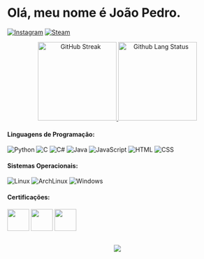 # Olá, meu nome é João Pedro.
[![Instagram](	https://img.shields.io/badge/Instagram-151515?style=for-the-badge&logo=instagram&logoColor=white)](https://instagram.com/jpsesh)
[![Steam](	https://img.shields.io/badge/Steam-151515?style=for-the-badge&logo=steam&logoColor=white)](https://steamcommunity.com/id/hagsir/)

<div align="center">
    <a href="https://git.io/streak-stats">
        <img height="180px" src="http://github-readme-streak-stats.herokuapp.com?user=joaoprbrasil&theme=dark&hide_border=false&border_radius=8&date_format=j%2Fn%5B%2FY%5D&background=000000&border=ffffff&stroke=3C3C3C&ring=FFFFFF&fire=EBEBEB&currStreakNum=EBEBEB&sideNums=EBEBEB&currStreakLabel=EBEBEB" alt="GitHub Streak" />
    </a>
    <a href="https://github.com/anuraghazra/github-readme-stats">
        <img height="180px" src="https://github-readme-stats.vercel.app/api/top-langs/?username=joaoprbrasil&layout=compact&theme=vision-friendly-dark&title_color=FFFFFF" alt="Github Lang Status"/>
    </a>
</div>

#### Linguagens de Programação:
![Python](https://img.shields.io/badge/Python-1f1f1f?style=for-the-badge&logo=python&logoColor=blue) 
![C](https://img.shields.io/badge/C-0b5e9f?style=for-the-badge&logo=C&logoColor=white)
![C#](https://img.shields.io/badge/C%23-6c287e?style=for-the-badge&logo=csharp&logoColor=white)
![Java](https://img.shields.io/badge/Java-ad181e?style=for-the-badge&logo=Java&logoColor=white)
![JavaScript](https://img.shields.io/badge/JavaScript-323330?style=for-the-badge&logo=javascript&logoColor=F7DF1E) 
![HTML](https://img.shields.io/badge/HTML5-E34F26?style=for-the-badge&logo=html5&logoColor=white) 
![CSS](https://img.shields.io/badge/CSS3-1572B6?style=for-the-badge&logo=css3&logoColor=white) 


#### Sistemas Operacionais:
![Linux](https://img.shields.io/badge/Linux-000000?style=for-the-badge&logo=linux&logoColor=white)
![ArchLinux](https://img.shields.io/badge/ArchLinux-000000?style=for-the-badge&logo=archlinux&logoColor=54fcfc)
![Windows](https://img.shields.io/badge/Windows-000000?style=for-the-badge&logo=windows&logoColor=white)



#### Certificações:
[<img src="https://hermes.dio.me/tracks/a736ef42-0d2f-4079-adb4-25c55c85ba2b.png" height="50"></a>](https://hermes.dio.me/certificates/CW66BEAA.pdf)
[<img src="https://hermes.dio.me/tracks/4deb40de-7fb6-4229-a6a5-97185381d577.png" height="50"></a>](https://hermes.dio.me/certificates/DSQKKIDL.pdf)
[<img src="https://images.credly.com/size/110x110/images/68c0b94d-f6ac-40b1-a0e0-921439eb092e/image.png" height="50"></a>](https://www.credly.com/badges/72d91431-3af5-488b-a273-799057892202/public_url)
## 

<div align="center">
 <img src="https://github.com/hagsir/hagsir/assets/83050781/de088324-0ef7-4351-af80-77c92ffe7225"/>
</div>
